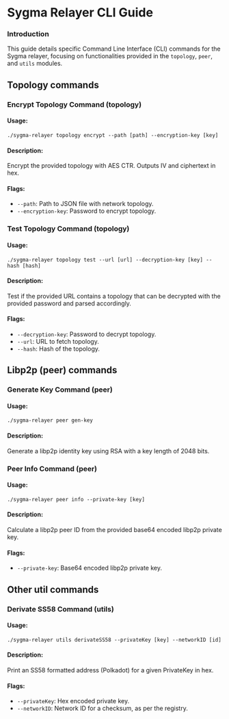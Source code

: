 # Sygma Relayer CLI Guide

### Introduction

This guide details specific Command Line Interface (CLI) commands for the Sygma relayer, focusing on functionalities provided in the `topology`, `peer`, and `utils` modules.

## Topology commands

### Encrypt Topology Command (topology)

#### Usage:
`./sygma-relayer topology encrypt --path [path] --encryption-key [key]`

#### Description:
Encrypt the provided topology with AES CTR. Outputs IV and ciphertext in hex.

#### Flags:
- `--path`: Path to JSON file with network topology.
- `--encryption-key`: Password to encrypt topology.

### Test Topology Command (topology)

#### Usage:
`./sygma-relayer topology test --url [url] --decryption-key [key] --hash [hash]`

#### Description:
Test if the provided URL contains a topology that can be decrypted with the provided password and parsed accordingly.

#### Flags:
- `--decryption-key`: Password to decrypt topology.
- `--url`: URL to fetch topology.
- `--hash`: Hash of the topology.

## Libp2p (peer) commands

### Generate Key Command (peer)

#### Usage:
`./sygma-relayer peer gen-key`

#### Description:
Generate a libp2p identity key using RSA with a key length of 2048 bits.

### Peer Info Command (peer)

#### Usage:
`./sygma-relayer peer info --private-key [key]`

#### Description:
Calculate a libp2p peer ID from the provided base64 encoded libp2p private key.

#### Flags:
- `--private-key`: Base64 encoded libp2p private key.

## Other util commands

### Derivate SS58 Command (utils)

#### Usage:
`./sygma-relayer utils derivateSS58 --privateKey [key] --networkID [id]`

#### Description:
Print an SS58 formatted address (Polkadot) for a given PrivateKey in hex.

#### Flags:
- `--privateKey`: Hex encoded private key.
- `--networkID`: Network ID for a checksum, as per the registry.
